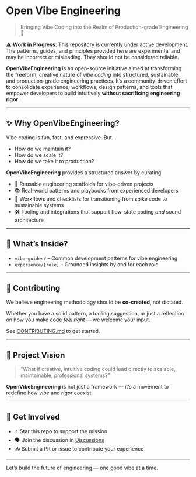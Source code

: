 # Open Vibe Engineering

> Bringing Vibe Coding into the Realm of Production-grade Engineering 🚀

⚠️ **Work in Progress**: This repository is currently under active development. The patterns, guides, and principles provided here are experimental and may be incorrect or misleading. They should not be considered reliable.

**OpenVibeEngineering** is an open-source initiative aimed at transforming the freeform, creative nature of *vibe coding* into structured, sustainable, and production-grade engineering practices. It’s a community-driven effort to consolidate experience, workflows, design patterns, and tools that empower developers to build intuitively **without sacrificing engineering rigor**.

---

## ✨ Why OpenVibeEngineering?

Vibe coding is fun, fast, and expressive. But...

- How do we maintain it?
- How do we scale it?
- How do we take it to production?

**OpenVibeEngineering** provides a structured answer by curating:

- 🧱 Reusable engineering scaffolds for vibe-driven projects  
- 📚 Real-world patterns and playbooks from experienced developers  
- 🔄 Workflows and checklists for transitioning from spike code to sustainable systems  
- 🛠️ Tooling and integrations that support flow-state coding *and* sound architecture

---

## 🧠 What’s Inside?

- `vibe-guides/` – Common development patterns for vibe engineering  
- `experience/[role]` – Grounded insights by and for each role

---

## 🤝 Contributing

We believe engineering methodology should be **co-created**, not dictated.

Whether you have a solid pattern, a tooling suggestion, or just a reflection on how you make code *feel right* — we welcome your input.

See [CONTRIBUTING.md](./CONTRIBUTING.md) to get started.

---

## 📍 Project Vision

> "What if creative, intuitive coding could lead directly to scalable, maintainable, professional systems?"

**OpenVibeEngineering** is not just a framework — it’s a movement to redefine how *vibe* and *rigor* coexist.

---

## 📢 Get Involved

- ⭐ Star this repo to support the mission  
- 🗣️ Join the discussion in [Discussions](https://github.com/GitYCC/OpenVibeEngineering/discussions)  
- 📥 Submit a PR or issue to contribute your experience

---

Let’s build the future of engineering — one good vibe at a time. 

